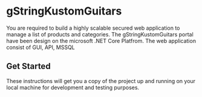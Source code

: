 # gStringKustomGuitars

You are required to build a highly scalable secured web application to manage a list of products and categories.
The gStringKustomGuitars portal have been design on the microsoft .NET Core Platfrom. The web application consist of GUI, API, MSSQL

## Get Started
These instructions will get you a copy of the project up and running on your local machine for development and testing purposes. 



